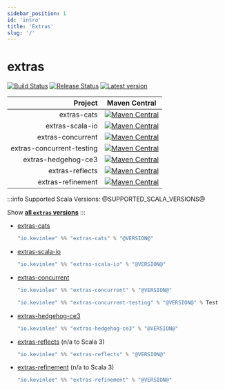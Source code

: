 ```yaml
---
sidebar_position: 1
id: 'intro'
title: 'Extras'
slug: '/'
---
```


# extras

[![Build Status](https://github.com/Kevin-Lee/extras/workflows/Build-All/badge.svg)](https://github.com/Kevin-Lee/extras/actions?workflow=Build-All)
[![Release Status](https://github.com/Kevin-Lee/extras/workflows/Release/badge.svg)](https://github.com/Kevin-Lee/extras/actions?workflow=Release)
[![Latest version](https://index.scala-lang.org/kevin-lee/extras/latest.svg)](https://index.scala-lang.org/kevin-lee/extras)


| Project | Maven Central |
| ------: | ------------- |
| extras-cats | [![Maven Central](https://maven-badges.herokuapp.com/maven-central/io.kevinlee/extras-cats_2.13/badge.svg)](https://search.maven.org/artifact/io.kevinlee/extras-cats_2.13) |
| extras-scala-io | [![Maven Central](https://maven-badges.herokuapp.com/maven-central/io.kevinlee/extras-scala-io_2.13/badge.svg)](https://search.maven.org/artifact/io.kevinlee/extras-scala-io_2.13) |
| extras-concurrent | [![Maven Central](https://maven-badges.herokuapp.com/maven-central/io.kevinlee/extras-concurrent_2.13/badge.svg)](https://search.maven.org/artifact/io.kevinlee/extras-concurrent_2.13) |
| extras-concurrent-testing | [![Maven Central](https://maven-badges.herokuapp.com/maven-central/io.kevinlee/extras-concurrent-testing_2.13/badge.svg)](https://search.maven.org/artifact/io.kevinlee/extras-concurrent-testing_2.13) |
| extras-hedgehog-ce3 | [![Maven Central](https://maven-badges.herokuapp.com/maven-central/io.kevinlee/extras-hedgehog-ce3_2.13/badge.svg)](https://search.maven.org/artifact/io.kevinlee/extras-hedgehog-ce3_2.13) |
| extras-reflects | [![Maven Central](https://maven-badges.herokuapp.com/maven-central/io.kevinlee/extras-reflects_2.13/badge.svg)](https://search.maven.org/artifact/io.kevinlee/extras-reflects_2.13) |
| extras-refinement | [![Maven Central](https://maven-badges.herokuapp.com/maven-central/io.kevinlee/extras-refinement_2.13/badge.svg)](https://search.maven.org/artifact/io.kevinlee/extras-refinement_2.13) |

:::info
Supported Scala Versions: @SUPPORTED_SCALA_VERSIONS@

Show [**all `extras` versions**](https://index.scala-lang.org/kevin-lee/extras/artifacts)
:::

* [extras-cats](extras-cats)
  ```scala
  "io.kevinlee" %% "extras-cats" % "@VERSION@"
  ```
* [extras-scala-io](extras-scala-io)
  ```scala
  "io.kevinlee" %% "extras-scala-io" % "@VERSION@"
  ```
* [extras-concurrent](extras-concurrent)
  ```scala
  "io.kevinlee" %% "extras-concurrent" % "@VERSION@"
  ```
  ```scala
  "io.kevinlee" %% "extras-concurrent-testing" % "@VERSION@" % Test
  ```
<!--* [extras-concurrent-testing](extras-concurrent-testing/get.md)-->
* [extras-hedgehog-ce3](extras-hedgehog-ce3)
  ```scala
  "io.kevinlee" %% "extras-hedgehog-ce3" % "@VERSION@"
  ```
* [extras-reflects](extras-reflects) (n/a to Scala 3)
  ```scala
  "io.kevinlee" %% "extras-reflects" % "@VERSION@"
  ```
* [extras-refinement](extras-refinement) (n/a to Scala 3)
  ```scala
  "io.kevinlee" %% "extras-refinement" % "@VERSION@"
  ```
